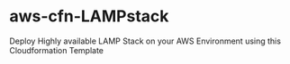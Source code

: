 # aws-cfn-LAMPstack
Deploy Highly available LAMP Stack on your AWS Environment using this Cloudformation  Template 
